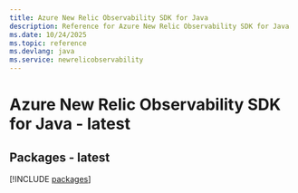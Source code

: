```yaml
---
title: Azure New Relic Observability SDK for Java
description: Reference for Azure New Relic Observability SDK for Java
ms.date: 10/24/2025
ms.topic: reference
ms.devlang: java
ms.service: newrelicobservability
---
```

# Azure New Relic Observability SDK for Java - latest
## Packages - latest
[!INCLUDE [packages](new-relic-observability-index.md)]